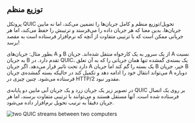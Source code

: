 ## توزیع منظم

پروتکل QUIC تحویل/توزیع منظم و کامل جریان‌ها را تضمین می‌کند، اما نه
مابین جریان‌ها. بدین معنا که هر جریان داده را می‌فرستد و ترتیبش را حفظ
می‌کند، اما هر جریانی ممکن است که با ترتیبی متفاوت از آنچه که
نرم‌افزار فرستاده است به مقصد برسد!

بطور مثال: جریان‌های A و B از یک سرور به یک کارخواه منتقل شده‌اند.
جریان A نسبت به جریان B تقدم دارد. در QUIC، یک بسته‌ی گمشده تنها همان
جریانی را که به آن تعلق دارد تحت تاثیر قرار می‌دهد. اگر جریان A یک بسته را
گم ‌کند اما جریان B خیر، جریان B می‌تواند انتقال خود را ادامه دهد و
تکمیل کند در حالیکه بسته‌ گمشده‌ی جریان A دوباره فرستاده می‌شود.
چنین چیزی در HTTP/2 مقدور نبود.

در تصویر زیر یک جریان زرد و یک جریان آبی مابین دو پایانه‌ی QUIC بر روی یک
اتصال فرستاده شده است. آنها مستقل‌ هستند و می‌توانند با ترتیبی متفاوت
برسند، اما هر جریان دقیقاً به ترتیب تحویل نرم‌افزار داده می‌شود.

![two QUIC streams between two computers](../images/quic-chain-streams.png)
